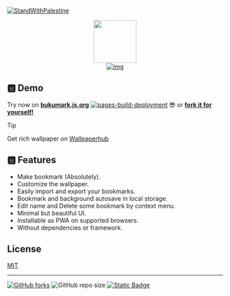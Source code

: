 [![StandWithPalestine](https://raw.githubusercontent.com/Safouene1/support-palestine-banner/master/StandWithPalestine.svg)](https://techforpalestine.org/learn-more)

<div align="center">

[<img src="https://cdn.jsdelivr.net/gh/LIGMATV/Bukumark@gh-pages/logo.svg" width="100">](https://bukumark.js.org/)  
[![img](https://cdn.jsdelivr.net/gh/LIGMATV/Bukumark@gh-pages/wordmark.svg)](https://bukumark.js.org/)

</div>

## 🅱️ Demo

Try now on **[bukumark.js.org](https://bukumark.js.org/)** [![pages-build-deployment](https://github.com/LIGMATV/Bukumark/actions/workflows/pages/pages-build-deployment/badge.svg?branch=gh-pages)](https://github.com/LIGMATV/Bukumark/actions/workflows/pages/pages-build-deployment) 😎 or **[fork it for yourself!](https://github.com/LIGMATV/Bukumark/fork)**

> [!TIP]
> Get rich wallpaper on [Wallpaperhub](https://www.wallpaperhub.app/)

## 🅱️ Features

- Make bookmark (Absolutely).
- Customize the wallpaper.
- Easily import and export your bookmarks.
- Bookmark and background autosave in local storage.
- Edit name and Delete some bookmark by context menu.
- Minimal but beautiful UI.
- Installable as PWA on supported browsers.
- Without dependencies or framework.

## License

[MIT](/LICENSE)

---

[![GitHub forks](https://img.shields.io/github/forks/LIGMATV/Bukumark)](https://github.com/LIGMATV/Bukumark/fork)
![GitHub repo size](https://img.shields.io/github/repo-size/LIGMATV/Bukumark?color=8C6984)
[![Static Badge](https://img.shields.io/badge/CHANGELOG-8C6984)](https://github.com/LIGMATV/Bukumark/blob/gh-pages/CHANGELOG.md)
